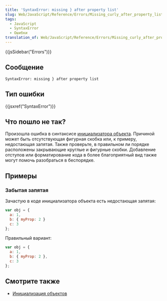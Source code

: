 ```yaml
---
title: 'SyntaxError: missing } after property list'
slug: Web/JavaScript/Reference/Errors/Missing_curly_after_property_list
tags:
  - JavaScript
  - SyntaxError
  - Ошибки
translation_of: Web/JavaScript/Reference/Errors/Missing_curly_after_property_list
---
```


{{jsSidebar("Errors")}}

## Сообщение

```
SyntaxError: missing } after property list
```

## Тип ошибки

{{jsxref("SyntaxError")}}

## Что пошло не так?

Произошла ошибка в синтаксисе [инициализатора объекта](/ru/docs/Web/JavaScript/Reference/Operators/Object_initializer). Причиной может быть отсутствующая фигурная скобка или, к примеру, недостающая запятая. Также проверьте, в правильном ли порядке расположены закрывающие круглые и фигурные скобки. Добавление отступов или форматирование кода в более благоприятный вид также могут помочь разобраться в беспорядке.

## Примеры

### Забытая запятая

Зачастую в коде инициализатора объекта есть недостающая запятая:

```js example-bad
var obj = {
  a: 1,
  b: { myProp: 2 }
  c: 3
};
```

Правильный вариант:

```js example-good
var obj = {
  a: 1,
  b: { myProp: 2 },
  c: 3
};
```

## Смотрите также

- [Инициализация объектов](/ru/docs/Web/JavaScript/Reference/Operators/Object_initializer)

